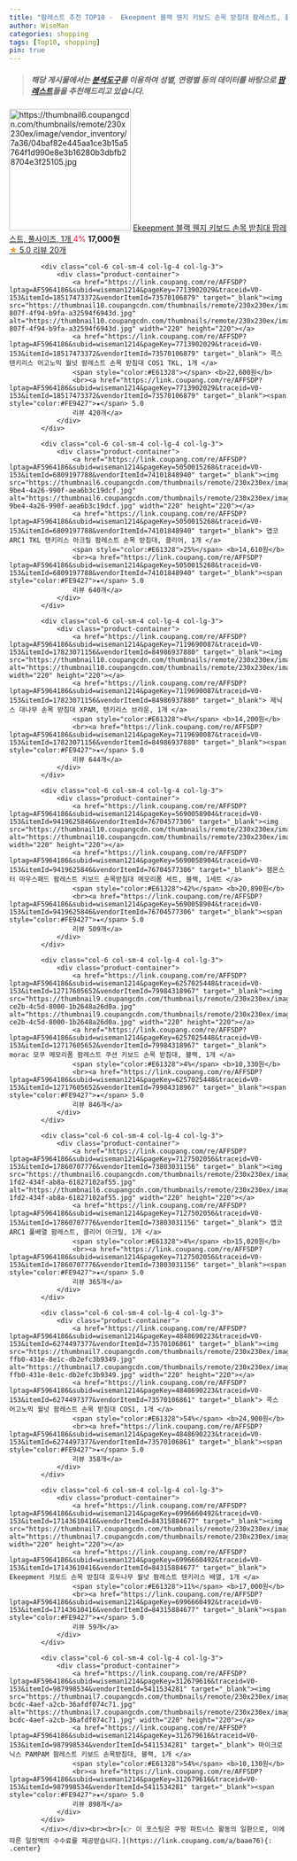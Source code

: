 ```yaml
---
title: "팜레스트 추천 TOP10 -  Ekeepment 블랙 웬지 키보드 손목 받침대 팜레스트, 풀사이즈, 1개 "
author: WiseMan
categories: shopping
tags: [Top10, shopping]
pin: true
---
```


> ##### 해당 게시물에서는 [**분석도구**](https://itemscout.io/)를 이용하여 **성별**, **연령별** 등의 데이터를 바탕으로 [**팜레스트**](https://link.coupang.com/a/baae76)들을 추천해드리고 있습니다.
<div class="container"><div class="row">
            <div class="col-6 col-sm-4 col-lg-4 col-lg-3">
                <div class="product-container">
                    <a href="https://link.coupang.com/re/AFFSDP?lptag=AF5964186&subid=wiseman1214&pageKey=7444662474&traceid=V0-153&itemId=19367283786&vendorItemId=86480172779" target="_blank"><img src="https://thumbnail6.coupangcdn.com/thumbnails/remote/230x230ex/image/vendor_inventory/7a36/04baf82e445aa1ce3b15a5764f1d990e8e3b16280b3dbfb28704e3f25105.jpg" alt="https://thumbnail6.coupangcdn.com/thumbnails/remote/230x230ex/image/vendor_inventory/7a36/04baf82e445aa1ce3b15a5764f1d990e8e3b16280b3dbfb28704e3f25105.jpg" width="220" height="220"></a>
                    <a href="https://link.coupang.com/re/AFFSDP?lptag=AF5964186&subid=wiseman1214&pageKey=7444662474&traceid=V0-153&itemId=19367283786&vendorItemId=86480172779" target="_blank"> Ekeepment 블랙 웬지 키보드 손목 받침대 팜레스트, 풀사이즈, 1개 </a>
                    <span style="color:#E61328">4%</span> <b>17,000원</b>
                    <br><a href="https://link.coupang.com/re/AFFSDP?lptag=AF5964186&subid=wiseman1214&pageKey=7444662474&traceid=V0-153&itemId=19367283786&vendorItemId=86480172779" target="_blank"><span style="color:#FE9427">★</span> 5.0
                    리뷰 20개</a>
                </div>
            </div>
            
            <div class="col-6 col-sm-4 col-lg-4 col-lg-3">
                <div class="product-container">
                    <a href="https://link.coupang.com/re/AFFSDP?lptag=AF5964186&subid=wiseman1214&pageKey=7713902029&traceid=V0-153&itemId=18517473372&vendorItemId=73570106879" target="_blank"><img src="https://thumbnail10.coupangcdn.com/thumbnails/remote/230x230ex/image/retail/images/2021/01/21/17/2/0744c826-807f-4f94-b9fa-a32594f6943d.jpg" alt="https://thumbnail10.coupangcdn.com/thumbnails/remote/230x230ex/image/retail/images/2021/01/21/17/2/0744c826-807f-4f94-b9fa-a32594f6943d.jpg" width="220" height="220"></a>
                    <a href="https://link.coupang.com/re/AFFSDP?lptag=AF5964186&subid=wiseman1214&pageKey=7713902029&traceid=V0-153&itemId=18517473372&vendorItemId=73570106879" target="_blank"> 콕스 텐키리스 어고노믹 월넛 팜레스트 손목 받침대 COS1 TKL, 1개 </a>
                    <span style="color:#E61328"></span> <b>22,600원</b>
                    <br><a href="https://link.coupang.com/re/AFFSDP?lptag=AF5964186&subid=wiseman1214&pageKey=7713902029&traceid=V0-153&itemId=18517473372&vendorItemId=73570106879" target="_blank"><span style="color:#FE9427">★</span> 5.0
                    리뷰 420개</a>
                </div>
            </div>
            
            <div class="col-6 col-sm-4 col-lg-4 col-lg-3">
                <div class="product-container">
                    <a href="https://link.coupang.com/re/AFFSDP?lptag=AF5964186&subid=wiseman1214&pageKey=5050015268&traceid=V0-153&itemId=6809197788&vendorItemId=74101848940" target="_blank"><img src="https://thumbnail6.coupangcdn.com/thumbnails/remote/230x230ex/image/retail/images/2021/02/22/16/1/09f6e289-9be4-4a26-990f-aea6b3c19dcf.jpg" alt="https://thumbnail6.coupangcdn.com/thumbnails/remote/230x230ex/image/retail/images/2021/02/22/16/1/09f6e289-9be4-4a26-990f-aea6b3c19dcf.jpg" width="220" height="220"></a>
                    <a href="https://link.coupang.com/re/AFFSDP?lptag=AF5964186&subid=wiseman1214&pageKey=5050015268&traceid=V0-153&itemId=6809197788&vendorItemId=74101848940" target="_blank"> 앱코 ARC1 TKL 텐키리스 아크릴 팜레스트 손목 받침대, 클리어, 1개 </a>
                    <span style="color:#E61328">25%</span> <b>14,610원</b>
                    <br><a href="https://link.coupang.com/re/AFFSDP?lptag=AF5964186&subid=wiseman1214&pageKey=5050015268&traceid=V0-153&itemId=6809197788&vendorItemId=74101848940" target="_blank"><span style="color:#FE9427">★</span> 5.0
                    리뷰 640개</a>
                </div>
            </div>
            
            <div class="col-6 col-sm-4 col-lg-4 col-lg-3">
                <div class="product-container">
                    <a href="https://link.coupang.com/re/AFFSDP?lptag=AF5964186&subid=wiseman1214&pageKey=7119690087&traceid=V0-153&itemId=17823071156&vendorItemId=84986937880" target="_blank"><img src="https://thumbnail10.coupangcdn.com/thumbnails/remote/230x230ex/image/vendor_inventory/495a/052011adb5738751d838c113a8116bdf4df18d9d6263bbae869ef3842e87.jpg" alt="https://thumbnail10.coupangcdn.com/thumbnails/remote/230x230ex/image/vendor_inventory/495a/052011adb5738751d838c113a8116bdf4df18d9d6263bbae869ef3842e87.jpg" width="220" height="220"></a>
                    <a href="https://link.coupang.com/re/AFFSDP?lptag=AF5964186&subid=wiseman1214&pageKey=7119690087&traceid=V0-153&itemId=17823071156&vendorItemId=84986937880" target="_blank"> 제닉스 대나무 손목 받침대 XPAM, 텐키리스 브라운, 1개 </a>
                    <span style="color:#E61328">4%</span> <b>14,200원</b>
                    <br><a href="https://link.coupang.com/re/AFFSDP?lptag=AF5964186&subid=wiseman1214&pageKey=7119690087&traceid=V0-153&itemId=17823071156&vendorItemId=84986937880" target="_blank"><span style="color:#FE9427">★</span> 5.0
                    리뷰 644개</a>
                </div>
            </div>
            
            <div class="col-6 col-sm-4 col-lg-4 col-lg-3">
                <div class="product-container">
                    <a href="https://link.coupang.com/re/AFFSDP?lptag=AF5964186&subid=wiseman1214&pageKey=5690058904&traceid=V0-153&itemId=9419625846&vendorItemId=76704577306" target="_blank"><img src="https://thumbnail10.coupangcdn.com/thumbnails/remote/230x230ex/image/rs_quotation_api/ck4lomci/885c3526e40a4df3ae886a4fc16eb76f.jpg" alt="https://thumbnail10.coupangcdn.com/thumbnails/remote/230x230ex/image/rs_quotation_api/ck4lomci/885c3526e40a4df3ae886a4fc16eb76f.jpg" width="220" height="220"></a>
                    <a href="https://link.coupang.com/re/AFFSDP?lptag=AF5964186&subid=wiseman1214&pageKey=5690058904&traceid=V0-153&itemId=9419625846&vendorItemId=76704577306" target="_blank"> 잼몬스터 마우스패드 팜레스트 키보드 손목받침대 메모리폼 세트, 블랙, 1세트 </a>
                    <span style="color:#E61328">42%</span> <b>20,890원</b>
                    <br><a href="https://link.coupang.com/re/AFFSDP?lptag=AF5964186&subid=wiseman1214&pageKey=5690058904&traceid=V0-153&itemId=9419625846&vendorItemId=76704577306" target="_blank"><span style="color:#FE9427">★</span> 5.0
                    리뷰 509개</a>
                </div>
            </div>
            
            <div class="col-6 col-sm-4 col-lg-4 col-lg-3">
                <div class="product-container">
                    <a href="https://link.coupang.com/re/AFFSDP?lptag=AF5964186&subid=wiseman1214&pageKey=6257025448&traceid=V0-153&itemId=12717605652&vendorItemId=79984318967" target="_blank"><img src="https://thumbnail9.coupangcdn.com/thumbnails/remote/230x230ex/image/retail/images/2021/12/27/17/4/81380d00-ce2b-4c5d-8000-1b2648a26d0a.jpg" alt="https://thumbnail9.coupangcdn.com/thumbnails/remote/230x230ex/image/retail/images/2021/12/27/17/4/81380d00-ce2b-4c5d-8000-1b2648a26d0a.jpg" width="220" height="220"></a>
                    <a href="https://link.coupang.com/re/AFFSDP?lptag=AF5964186&subid=wiseman1214&pageKey=6257025448&traceid=V0-153&itemId=12717605652&vendorItemId=79984318967" target="_blank"> morac 모쿠 메모리폼 팜레스트 쿠션 키보드 손목 받침대, 블랙, 1개 </a>
                    <span style="color:#E61328">4%</span> <b>10,330원</b>
                    <br><a href="https://link.coupang.com/re/AFFSDP?lptag=AF5964186&subid=wiseman1214&pageKey=6257025448&traceid=V0-153&itemId=12717605652&vendorItemId=79984318967" target="_blank"><span style="color:#FE9427">★</span> 5.0
                    리뷰 846개</a>
                </div>
            </div>
            
            <div class="col-6 col-sm-4 col-lg-4 col-lg-3">
                <div class="product-container">
                    <a href="https://link.coupang.com/re/AFFSDP?lptag=AF5964186&subid=wiseman1214&pageKey=7127502056&traceid=V0-153&itemId=17860707776&vendorItemId=73803031156" target="_blank"><img src="https://thumbnail6.coupangcdn.com/thumbnails/remote/230x230ex/image/retail/images/2021/02/04/17/0/aa01659c-1fd2-434f-ab8a-61827102af55.jpg" alt="https://thumbnail6.coupangcdn.com/thumbnails/remote/230x230ex/image/retail/images/2021/02/04/17/0/aa01659c-1fd2-434f-ab8a-61827102af55.jpg" width="220" height="220"></a>
                    <a href="https://link.coupang.com/re/AFFSDP?lptag=AF5964186&subid=wiseman1214&pageKey=7127502056&traceid=V0-153&itemId=17860707776&vendorItemId=73803031156" target="_blank"> 앱코 ARC1 풀배열 팜레스트, 클리어 아크릴, 1개 </a>
                    <span style="color:#E61328">4%</span> <b>15,020원</b>
                    <br><a href="https://link.coupang.com/re/AFFSDP?lptag=AF5964186&subid=wiseman1214&pageKey=7127502056&traceid=V0-153&itemId=17860707776&vendorItemId=73803031156" target="_blank"><span style="color:#FE9427">★</span> 5.0
                    리뷰 365개</a>
                </div>
            </div>
            
            <div class="col-6 col-sm-4 col-lg-4 col-lg-3">
                <div class="product-container">
                    <a href="https://link.coupang.com/re/AFFSDP?lptag=AF5964186&subid=wiseman1214&pageKey=4848690223&traceid=V0-153&itemId=6274497377&vendorItemId=73570106861" target="_blank"><img src="https://thumbnail7.coupangcdn.com/thumbnails/remote/230x230ex/image/retail/images/2021/01/21/17/4/10e4073d-ffb0-431e-8e1c-db2efc3b9349.jpg" alt="https://thumbnail7.coupangcdn.com/thumbnails/remote/230x230ex/image/retail/images/2021/01/21/17/4/10e4073d-ffb0-431e-8e1c-db2efc3b9349.jpg" width="220" height="220"></a>
                    <a href="https://link.coupang.com/re/AFFSDP?lptag=AF5964186&subid=wiseman1214&pageKey=4848690223&traceid=V0-153&itemId=6274497377&vendorItemId=73570106861" target="_blank"> 콕스 어고노믹 월넛 팜레스트 손목 받침대 COS1, 1개 </a>
                    <span style="color:#E61328">54%</span> <b>24,900원</b>
                    <br><a href="https://link.coupang.com/re/AFFSDP?lptag=AF5964186&subid=wiseman1214&pageKey=4848690223&traceid=V0-153&itemId=6274497377&vendorItemId=73570106861" target="_blank"><span style="color:#FE9427">★</span> 5.0
                    리뷰 358개</a>
                </div>
            </div>
            
            <div class="col-6 col-sm-4 col-lg-4 col-lg-3">
                <div class="product-container">
                    <a href="https://link.coupang.com/re/AFFSDP?lptag=AF5964186&subid=wiseman1214&pageKey=6996660492&traceid=V0-153&itemId=17143610416&vendorItemId=84315884677" target="_blank"><img src="https://thumbnail7.coupangcdn.com/thumbnails/remote/230x230ex/image/vendor_inventory/2be9/592c01d486db8c280eabcdc45ad446244a38db80e5c075e9d3f9c5124ae6.jpg" alt="https://thumbnail7.coupangcdn.com/thumbnails/remote/230x230ex/image/vendor_inventory/2be9/592c01d486db8c280eabcdc45ad446244a38db80e5c075e9d3f9c5124ae6.jpg" width="220" height="220"></a>
                    <a href="https://link.coupang.com/re/AFFSDP?lptag=AF5964186&subid=wiseman1214&pageKey=6996660492&traceid=V0-153&itemId=17143610416&vendorItemId=84315884677" target="_blank"> Ekeepment 키보드 손목 받침대 호두나무 월넛 팜레스트 텐키리스 배열, 1개 </a>
                    <span style="color:#E61328">11%</span> <b>17,000원</b>
                    <br><a href="https://link.coupang.com/re/AFFSDP?lptag=AF5964186&subid=wiseman1214&pageKey=6996660492&traceid=V0-153&itemId=17143610416&vendorItemId=84315884677" target="_blank"><span style="color:#FE9427">★</span> 5.0
                    리뷰 59개</a>
                </div>
            </div>
            
            <div class="col-6 col-sm-4 col-lg-4 col-lg-3">
                <div class="product-container">
                    <a href="https://link.coupang.com/re/AFFSDP?lptag=AF5964186&subid=wiseman1214&pageKey=312679616&traceid=V0-153&itemId=987998534&vendorItemId=5411534281" target="_blank"><img src="https://thumbnail7.coupangcdn.com/thumbnails/remote/230x230ex/image/retail/images/2019/10/07/10/9/c26eb97b-bcdc-4aef-a2cb-36afdf074c71.jpg" alt="https://thumbnail7.coupangcdn.com/thumbnails/remote/230x230ex/image/retail/images/2019/10/07/10/9/c26eb97b-bcdc-4aef-a2cb-36afdf074c71.jpg" width="220" height="220"></a>
                    <a href="https://link.coupang.com/re/AFFSDP?lptag=AF5964186&subid=wiseman1214&pageKey=312679616&traceid=V0-153&itemId=987998534&vendorItemId=5411534281" target="_blank"> 마이크로닉스 PAMPAM 팜레스트 키보드 손목받침대, 블랙, 1개 </a>
                    <span style="color:#E61328">54%</span> <b>10,130원</b>
                    <br><a href="https://link.coupang.com/re/AFFSDP?lptag=AF5964186&subid=wiseman1214&pageKey=312679616&traceid=V0-153&itemId=987998534&vendorItemId=5411534281" target="_blank"><span style="color:#FE9427">★</span> 5.0
                    리뷰 898개</a>
                </div>
            </div>
            </div></div><br><br>[👉 이 포스팅은 쿠팡 파트너스 활동의 일환으로, 이에 따른 일정액의 수수료를 제공받습니다.](https://link.coupang.com/a/baae76){: .center}